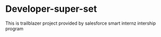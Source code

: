 # Developer-super-set
This is trailblazer project provided by salesforce smart internz intership program
